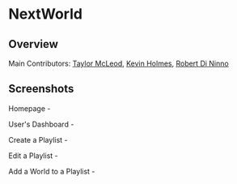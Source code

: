 # NextWorld

## Overview

Main Contributors: [Taylor McLeod](https://github.com/lorleod), [Kevin Holmes](https://github.com/sendd-k), [Robert Di Ninno](https://github.com/rdininno)


## Screenshots

Homepage - 

User's Dashboard -

Create a Playlist -

Edit a Playlist -

Add a World to a Playlist -
